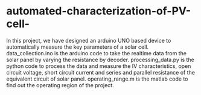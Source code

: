 # automated-characterization-of-PV-cell-
In this project, we have designed an arduino UNO based device to automatically measure the key parameters of a solar cell. 
data_collection.ino is the arduino code to take the realtime data from the solar panel by varying the resistance by decoder.
processing_data.py is the python code to process the data and measure the IV characteristics, open circuit voltage, short circuit current and series and parallel resistance of the equivalent circuit of solar panel.
operating_range.m is the matlab code to find out the operating region of the project.
